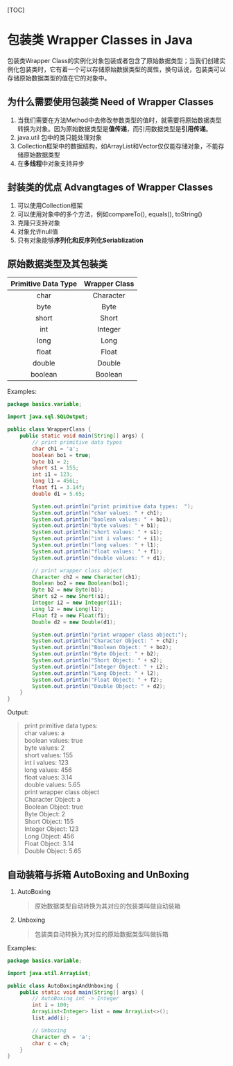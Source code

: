 [TOC]

# 包装类 Wrapper Classes in Java

包装类Wrapper Class的实例化对象包装或者包含了原始数据类型；当我们创建实例化包装类时，它有着一个可以存储原始数据类型的属性，换句话说，包装类可以存储原始数据类型的值在它的对象中。

## 为什么需要使用包装类 Need of Wrapper Classes

1. 当我们需要在方法Method中去修改参数类型的值时，就需要将原始数据类型转换为对象。因为原始数据类型是**值传递**，而引用数据类型是**引用传递**。
2. java.util 包中的类只能处理对象
3. Collection框架中的数据结构，如ArrayList和Vector仅仅能存储对象，不能存储原始数据类型
4. 在**多线程**中对象支持异步

## 封装类的优点 Advangtages of Wrapper Classes

1. 可以使用Collection框架
2. 可以使用对象中的多个方法，例如compareTo(), equals(), toString()
3. 克隆只支持对象
4. 对象允许null值
5. 只有对象能够**序列化和反序列化Seriablization**

## 原始数据类型及其包装类

| **Primitive Data Type** | **Wrapper Class** |
|:-----------------------:|:-----------------:|
|          char           |     Character     |
|          byte           |       Byte        |
|          short          |       Short       |
|           int           |      Integer      |
|          long           |       Long        |
|          float          |       Float       |
|         double          |      Double       |
|         boolean         |      Boolean      |

Examples:
```java
package basics.variable;

import java.sql.SQLOutput;

public class WrapperClass {
    public static void main(String[] args) {
        // print primitive data types
        char ch1 = 'a';
        boolean bo1 = true;
        byte b1 = 2;
        short s1 = 155;
        int i1 = 123;
        long l1 = 456L;
        float f1 = 3.14f;
        double d1 = 5.65;

        System.out.println("print primitive data types:  ");
        System.out.println("char values: " + ch1);
        System.out.println("boolean values: " + bo1);
        System.out.println("byte values: " + b1);
        System.out.println("short values: " + s1);
        System.out.println("int i values: " + i1);
        System.out.println("long values: " + l1);
        System.out.println("float values: " + f1);
        System.out.println("double values: " + d1);

        // print wrapper class object
        Character ch2 = new Character(ch1);
        Boolean bo2 = new Boolean(bo1);
        Byte b2 = new Byte(b1);
        Short s2 = new Short(s1);
        Integer i2 = new Integer(i1);
        Long l2 = new Long(l1);
        Float f2 = new Float(f1);
        Double d2 = new Double(d1);

        System.out.println("print wrapper class object:");
        System.out.println("Character Object: " + ch2);
        System.out.println("Boolean Object: " + bo2);
        System.out.println("Byte Object: " + b2);
        System.out.println("Short Object: " + s2);
        System.out.println("Integer Object: " + i2);
        System.out.println("Long Object: " + l2);
        System.out.println("Float Object: " + f2);
        System.out.println("Double Object: " + d2);
    }
}
```

Output:
> print primitive data types:  
char values: a  
boolean values: true  
byte values: 2  
short values: 155  
int i values: 123  
long values: 456  
float values: 3.14  
double values: 5.65  
print wrapper class object  
Character Object: a  
Boolean Object: true  
Byte Object: 2  
Short Object: 155  
Integer Object: 123  
Long Object: 456  
Float Object: 3.14  
Double Object: 5.65

## 自动装箱与拆箱 AutoBoxing and UnBoxing

1. AutoBoxing
    > 原始数据类型自动转换为其对应的包装类叫做自动装箱
2. Unboxing
    > 包装类自动转换为其对应的原始数据类型叫做拆箱


Examples:
```java
package basics.variable;

import java.util.ArrayList;

public class AutoBoxingAndUnboxing {
    public static void main(String[] args) {
        // AutoBoxing int -> Integer
        int i = 100;
        ArrayList<Integer> list = new ArrayList<>();
        list.add(i);

        // Unboxing
        Character ch = 'a';
        char c = ch;
    }
}
```